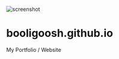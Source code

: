 ![screenshot](http://booligoosh.github.io/img/content/coding/booligoosh.png)
# booligoosh.github.io
My Portfolio / Website
